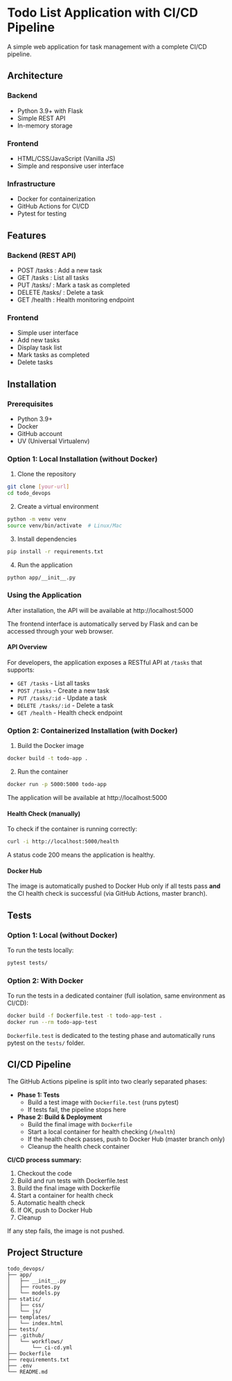 # Todo List Application with CI/CD Pipeline

A simple web application for task management with a complete CI/CD pipeline.

## Architecture

### Backend
- Python 3.9+ with Flask
- Simple REST API
- In-memory storage

### Frontend
- HTML/CSS/JavaScript (Vanilla JS)
- Simple and responsive user interface

### Infrastructure
- Docker for containerization
- GitHub Actions for CI/CD
- Pytest for testing

## Features

### Backend (REST API)
- POST /tasks : Add a new task
- GET /tasks : List all tasks
- PUT /tasks/<id> : Mark a task as completed
- DELETE /tasks/<id> : Delete a task
- GET /health : Health monitoring endpoint

### Frontend
- Simple user interface
- Add new tasks
- Display task list
- Mark tasks as completed
- Delete tasks

## Installation

### Prerequisites
- Python 3.9+
- Docker
- GitHub account
- UV (Universal Virtualenv)

### Option 1: Local Installation (without Docker)

1. Clone the repository
```bash
git clone [your-url]
cd todo_devops
```

2. Create a virtual environment
```bash
python -m venv venv
source venv/bin/activate  # Linux/Mac
```

3. Install dependencies
```bash
pip install -r requirements.txt
```

4. Run the application
```bash
python app/__init__.py
```

### Using the Application

After installation, the API will be available at http://localhost:5000

The frontend interface is automatically served by Flask and can be accessed through your web browser.

#### API Overview

For developers, the application exposes a RESTful API at `/tasks` that supports:

- `GET /tasks` - List all tasks
- `POST /tasks` - Create a new task
- `PUT /tasks/:id` - Update a task
- `DELETE /tasks/:id` - Delete a task
- `GET /health` - Health check endpoint

### Option 2: Containerized Installation (with Docker)

1. Build the Docker image
```bash
docker build -t todo-app .
```

2. Run the container
```bash
docker run -p 5000:5000 todo-app
```

The application will be available at http://localhost:5000

#### Health Check (manually)
To check if the container is running correctly:
```bash
curl -i http://localhost:5000/health
```
A status code 200 means the application is healthy.

#### Docker Hub
The image is automatically pushed to Docker Hub only if all tests pass **and** the CI health check is successful (via GitHub Actions, master branch).

## Tests

### Option 1: Local (without Docker)
To run the tests locally:
```bash
pytest tests/
```

### Option 2: With Docker
To run the tests in a dedicated container (full isolation, same environment as CI/CD):
```bash
docker build -f Dockerfile.test -t todo-app-test .
docker run --rm todo-app-test
```

`Dockerfile.test` is dedicated to the testing phase and automatically runs pytest on the `tests/` folder.

## CI/CD Pipeline

The GitHub Actions pipeline is split into two clearly separated phases:

- **Phase 1: Tests**
    - Build a test image with `Dockerfile.test` (runs pytest)
    - If tests fail, the pipeline stops here
- **Phase 2: Build & Deployment**
    - Build the final image with `Dockerfile`
    - Start a local container for health checking (`/health`)
    - If the health check passes, push to Docker Hub (master branch only)
    - Cleanup the health check container

**CI/CD process summary:**

1. Checkout the code
2. Build and run tests with Dockerfile.test
3. Build the final image with Dockerfile
4. Start a container for health check
5. Automatic health check
6. If OK, push to Docker Hub
7. Cleanup

If any step fails, the image is not pushed.

## Project Structure
```
todo_devops/
├── app/
│   ├── __init__.py
│   ├── routes.py
│   └── models.py
├── static/
│   ├── css/
│   └── js/
├── templates/
│   └── index.html
├── tests/
├── .github/
│   └── workflows/
│       └── ci-cd.yml
├── Dockerfile
├── requirements.txt
├── .env
└── README.md
```
